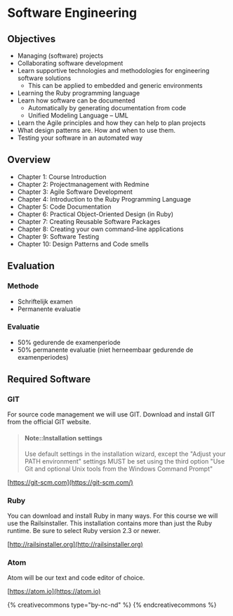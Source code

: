 # Software Engineering

## Objectives

* Managing (software) projects
* Collaborating software development
* Learn supportive technologies and methodologies for engineering software solutions
  * This can be applied to embedded and generic environments
* Learning the Ruby programming language
* Learn how software can be documented
  * Automatically by generating documentation from code
  * Unified Modeling Language – UML
* Learn the Agile principles and how they can help to plan projects
* What design patterns are. How and when to use them.
* Testing your software in an automated way

## Overview

* Chapter 1:  Course Introduction
* Chapter 2:  Projectmanagement with Redmine
* Chapter 3:  Agile Software Development
* Chapter 4:  Introduction to the Ruby Programming Language
* Chapter 5:  Code Documentation
* Chapter 6:  Practical Object-Oriented Design \(in Ruby\)
* Chapter 7:  Creating Reusable Software Packages
* Chapter 8:  Creating your own command-line applications
* Chapter 9:  Software Testing
* Chapter 10: Design Patterns and Code smells

## Evaluation

### Methode

* Schriftelijk examen
* Permanente evaluatie

### Evaluatie

* 50% gedurende de examenperiode
* 50% permanente evaluatie \(niet herneembaar gedurende de examenperiodes\)

## Required Software

### GIT

For source code management we will use GIT. Download and install GIT from the official GIT website.

> #### Note::Installation settings
>
> Use default settings in the installation wizard, except the "Adjust your PATH environment" settings MUST be set using the third option "Use Git and optional Unix tools from the Windows Command Prompt"

[https://git-scm.com](https://git-scm.com/)

### Ruby

You can download and install Ruby in many ways. For this course we will use the Railsinstaller. This installation contains more than just the Ruby runtime. Be sure to select Ruby version 2.3 or newer.

[http://railsinstaller.org](http://railsinstaller.org)

### Atom

Atom will be our text and code editor of choice.

[https://atom.io](https://atom.io)

{% creativecommons type="by-nc-nd" %}
{% endcreativecommons %}

